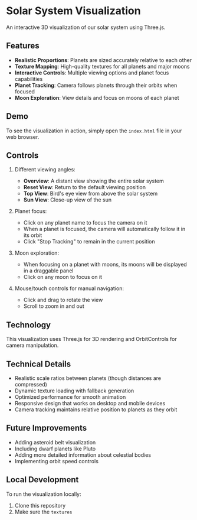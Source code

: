# Solar System Visualization

An interactive 3D visualization of our solar system using Three.js.

## Features

- **Realistic Proportions**: Planets are sized accurately relative to each other
- **Texture Mapping**: High-quality textures for all planets and major moons
- **Interactive Controls**: Multiple viewing options and planet focus capabilities
- **Planet Tracking**: Camera follows planets through their orbits when focused
- **Moon Exploration**: View details and focus on moons of each planet

## Demo

To see the visualization in action, simply open the `index.html` file in your web browser.

## Controls

1. Different viewing angles:
   - **Overview**: A distant view showing the entire solar system
   - **Reset View**: Return to the default viewing position
   - **Top View**: Bird's eye view from above the solar system
   - **Sun View**: Close-up view of the sun

2. Planet focus:
   - Click on any planet name to focus the camera on it
   - When a planet is focused, the camera will automatically follow it in its orbit
   - Click "Stop Tracking" to remain in the current position

3. Moon exploration:
   - When focusing on a planet with moons, its moons will be displayed in a draggable panel
   - Click on any moon to focus on it

4. Mouse/touch controls for manual navigation:
   - Click and drag to rotate the view
   - Scroll to zoom in and out

## Technology

This visualization uses Three.js for 3D rendering and OrbitControls for camera manipulation.

## Technical Details

- Realistic scale ratios between planets (though distances are compressed)
- Dynamic texture loading with fallback generation
- Optimized performance for smooth animation
- Responsive design that works on desktop and mobile devices
- Camera tracking maintains relative position to planets as they orbit

## Future Improvements

- Adding asteroid belt visualization
- Including dwarf planets like Pluto
- Adding more detailed information about celestial bodies
- Implementing orbit speed controls

## Local Development

To run the visualization locally:

1. Clone this repository
2. Make sure the `textures`